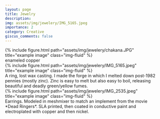 ```yaml
---
layout: page
title: Jewelry
description: 
img: assets/img/jewelery/IMG_5165.jpeg
importance: 2
category: Creative
giscus_comments: false
---
```



<div class="row">
    <div class="col-sm mt-3 mt-md-0">
        {% include figure.html path="assets/img/jewelery/chakana.JPG" title="example image" class="img-fluid" %}
    </div>
</div>
<div class="caption">
    enameled copper
</div>
<div class="row">
    <div class="col-sm mt-3 mt-md-0">
        {% include figure.html path="assets/img/jewelery/IMG_5165.jpeg" title="example image" class="img-fluid" %}
    </div>
</div>
<div class="caption">
    A ring, lost wax casting. I made the forge in which I melted down post-1982 pennies (mostly zinc). Zinc is easy to melt but also easy to boil, releasing beautiful and deadly green/yellow fumes.
</div>

<div class="row">
    <div class="col-sm mt-3 mt-md-0">
        {% include figure.html path="assets/img/jewelery/IMG_2535.jpeg" title="example image" class="img-fluid" %}
    </div>
</div>
<div class="caption">
    Earrings. Modeled in meshmixer to match an implement from the movie *Dead Ringers*. SLA printed, then coated in conductive paint and electroplated with copper and then nickel.
</div>